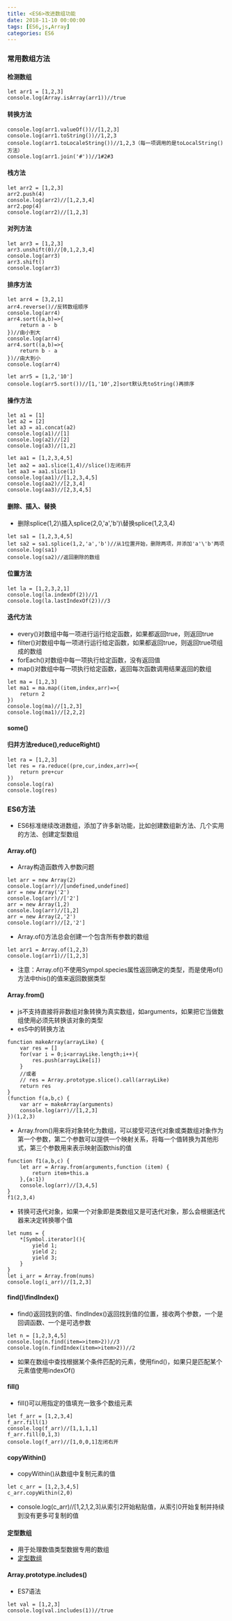 ```yaml
---
title: <ES6>改进数组功能
date: 2018-11-10 00:00:00
tags: [ES6,js,Array]
categories: ES6
---
```


### 常用数组方法

#### 检测数组

```
let arr1 = [1,2,3]
console.log(Array.isArray(arr1))//true
```

#### 转换方法

```
console.log(arr1.valueOf())//[1,2,3]
console.log(arr1.toString())//1,2,3
console.log(arr1.toLocaleString())//1,2,3（每一项调用的是toLocalString()方法）
console.log(arr1.join('#'))//1#2#3
```

#### 栈方法

```
let arr2 = [1,2,3]
arr2.push(4)
console.log(arr2)//[1,2,3,4]
arr2.pop(4)
console.log(arr2)//[1,2,3]
```

#### 对列方法

```
let arr3 = [1,2,3]
arr3.unshift(0)//[0,1,2,3,4]
console.log(arr3)
arr3.shift()
console.log(arr3)
```

#### 排序方法

```
let arr4 = [3,2,1]
arr4.reverse()//反转数组顺序
console.log(arr4)
arr4.sort((a,b)=>{
    return a - b
})//由小到大
console.log(arr4)
arr4.sort((a,b)=>{
    return b - a
})//由大到小
console.log(arr4)

let arr5 = [1,2,'10']
console.log(arr5.sort())//[1,'10',2]sort默认先toString()再排序
```

#### 操作方法

```
let a1 = [1]
let a2 = [2]
let a3 = a1.concat(a2)
console.log(a1)//[1]
console.log(a2)//[2]
console.log(a3)//[1,2]

let aa1 = [1,2,3,4,5]
let aa2 = aa1.slice(1,4)//slice()左闭右开
let aa3 = aa1.slice(1)
console.log(aa1)//[1,2,3,4,5]
console.log(aa2)//[2,3,4]
console.log(aa3)//[2,3,4,5]
```

#### 删除、插入、替换

- 删除splice(1,2)\插入splice(2,0,'a','b')\替换splice(1,2,3,4)

```
let sa1 = [1,2,3,4,5]
let sa2 = sa1.splice(1,2,'a','b')//从1位置开始，删除两项，并添加'a'\'b'两项
console.log(sa1)
console.log(sa2)//返回删除的数组
```

#### 位置方法

```
let la = [1,2,3,2,1]
console.log(la.indexOf(2))//1
console.log(la.lastIndexOf(2))//3
```

#### 迭代方法

- every()对数组中每一项进行运行给定函数，如果都返回true，则返回true
- filter()对数组中每一项进行运行给定函数，如果都返回true，则返回true项组成的数组
- forEach()对数组中每一项执行给定函数，没有返回值
- map()对数组中每一项执行给定函数，返回每次函数调用结果返回的数组

```
let ma = [1,2,3]
let ma1 = ma.map((item,index,arr)=>{
    return 2
})
console.log(ma)//[1,2,3]
console.log(ma1)//[2,2,2]
```

#### some()

#### 归并方法reduce(),reduceRight()

```
let ra = [1,2,3]
let res = ra.reduce((pre,cur,index,arr)=>{
    return pre+cur
})
console.log(ra)
console.log(res)
```

### ES6方法

- ES6标准继续改进数组，添加了许多新功能，比如创建数组新方法、几个实用的方法、创建定型数组

#### Array.of()

- Array构造函数传入参数问题

```
let arr = new Array(2)
console.log(arr)//[undefined,undefined]
arr = new Array('2')
console.log(arr)//['2']
arr = new Array(1,2)
console.log(arr)//[1,2]
arr = new Array(2,'2')
console.log(arr)//[2,'2']
```

- Array.of()方法总会创建一个包含所有参数的数组

```
let arr1 = Array.of(1,2,3)
console.log(arr1)//[1,2,3]
```

- 注意：Array.of()不使用Sympol.species属性返回确定的类型，而是使用of()方法中this()的值来返回数据类型

#### Array.from()

- js不支持直接将非数组对象转换为真实数组，如arguments，如果把它当做数组使用必须先转换该对象的类型
- es5中的转换方法

```
function makeArray(arrayLike) {
    var res = []
    for(var i = 0;i<arrayLike.length;i++){
        res.push(arrayLike[i])
    }
    //或者
    // res = Array.prototype.slice().call(arrayLike)
    return res
}
(function f(a,b,c) {
    var arr = makeArray(arguments)
    console.log(arr)//[1,2,3]
})(1,2,3)
```

- Array.from()用来将对象转化为数组，可以接受可迭代对象或类数组对象作为第一个参数，第二个参数可以提供一个映射关系，将每一个值转换为其他形式，第三个参数用来表示映射函数this的值

```
function f1(a,b,c) {
    let arr = Array.from(arguments,function (item) {
        return item+this.a
    },{a:1})
    console.log(arr)//[3,4,5]
}
f1(2,3,4)
```

- 转换可迭代对象，如果一个对象即是类数组又是可迭代对象，那么会根据迭代器来决定转换哪个值

```
let nums = {
    *[Symbol.iterator](){
        yield 1;
        yield 2;
        yield 3;
    }
}
let i_arr = Array.from(nums)
console.log(i_arr)//[1,2,3]
```

#### find()\findIndex()

- find()返回找到的值、findIndex()返回找到值的位置，接收两个参数，一个是回调函数、一个是可选参数

```
let n = [1,2,3,4,5]
console.log(n.find(item=>item>2))//3
console.log(n.findIndex(item=>item>2))//2
```

- 如果在数组中查找根据某个条件匹配的元素，使用find()，如果只是匹配某个元素值使用indexOf()

#### fill()

- fill()可以用指定的值填充一致多个数组元素

```
let f_arr = [1,2,3,4]
f_arr.fill(1)
console.log(f_arr)//[1,1,1,1]
f_arr.fill(0,1,3)
console.log(f_arr)//[1,0,0,1]左闭右开
```

#### copyWithin()

- copyWithin()从数组中复制元素的值

```
let c_arr = [1,2,3,4,5]
c_arr.copyWithin(2,0)
```

- console.log(c_arr)//[1,2,1,2,3]从索引2开始粘贴值，从索引0开始复制并持续到没有更多可复制的值

#### 定型数组

- 用于处理数值类型数据专用的数组
- [定型数组](http://www.shaoqun.com/a/318331.html)

#### Array.prototype.includes()

- ES7语法

```
let val = [1,2,3]
console.log(val.includes(1))//true
```
